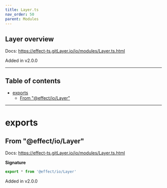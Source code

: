 ```yaml
---
title: Layer.ts
nav_order: 50
parent: Modules
---
```


## Layer overview

Docs: https://effect-ts.gitLayer.io/io/modules/Layer.ts.html

Added in v2.0.0

---

<h2 class="text-delta">Table of contents</h2>

- [exports](#exports)
  - [From "@effect/io/Layer"](#from-effectiolayer)

---

# exports

## From "@effect/io/Layer"

Docs: https://effect-ts.gitLayer.io/io/modules/Layer.ts.html

**Signature**

```ts
export * from '@effect/io/Layer'
```

Added in v2.0.0
